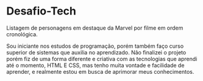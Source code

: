 # Desafio-Tech
Listagem de personagens em destaque da Marvel por filme em ordem cronológica.

Sou iniciante nos estudos de programação, porém também faço curso superior de sistemas que auxilia no aprendizado. Não finalizei o projeto porém fiz de uma forma diferente e criativa com as tecnologias que aprendi até o momento, HTML E CSS, mas tenho muita vontade e facilidade de aprender, e realmente estou em busca de aprimorar meus conhecimentos.
